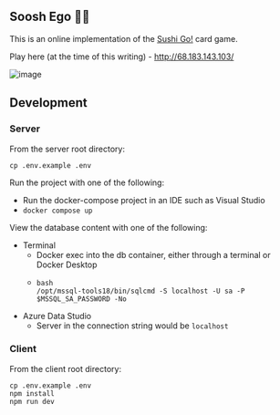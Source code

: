 ## Soosh Ego 😵‍💫

This is an online implementation of the [Sushi Go!](https://boardgamegeek.com/boardgame/133473/sushi-go) card game.

Play here (at the time of this writing) - http://68.183.143.103/

![image](https://github.com/user-attachments/assets/34356497-9531-40be-a4bd-5856bc2087fd)

## Development

### Server

From the server root directory:
```
cp .env.example .env
```

Run the project with one of the following:
- Run the docker-compose project in an IDE such as Visual Studio
- `docker compose up`

View the database content with one of the following:
- Terminal
  - Docker exec into the db container, either through a terminal or Docker Desktop
  - ```
    bash
    /opt/mssql-tools18/bin/sqlcmd -S localhost -U sa -P $MSSQL_SA_PASSWORD -No
    ```
- Azure Data Studio
  - Server in the connection string would be `localhost`

### Client

From the client root directory:
```
cp .env.example .env
npm install
npm run dev
```
